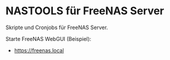 # NASTOOLS für FreeNAS Server

Skripte und Cronjobs für FreeNAS Server.

Starte FreeNAS WebGUI (Beispiel):

- https://freenas.local

